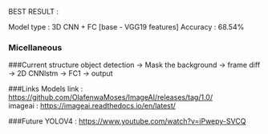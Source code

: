 

BEST RESULT : 

Model type : 3D CNN + FC [base - VGG19 features]
Accuracy : 68.54%

### Micellaneous 

###Current structure
object detection -> Mask the background -> frame diff -> 2D CNNlstm -> FC1 -> output

###Links
Models link : https://github.com/OlafenwaMoses/ImageAI/releases/tag/1.0/
<br>
imageai     : https://imageai.readthedocs.io/en/latest/

###Future
YOLOV4      : https://www.youtube.com/watch?v=iPwepy-SVCQ
